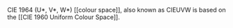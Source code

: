 CIE 1964 (U*, V*, W*) [[colour space]], also known as CIEUVW is based on the [[CIE 1960 Uniform Colour Space]].

